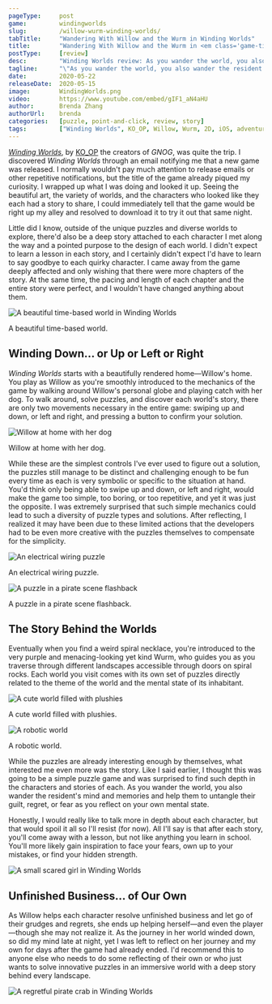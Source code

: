 ```yaml
---
pageType:     post
game:         windingworlds
slug:         /willow-wurm-winding-worlds/
tabTitle:     "Wandering With Willow and the Wurm in Winding Worlds"
title:        "Wandering With Willow and the Wurm in <em class='game-title'>Winding Worlds</em>"
postType:     [review]
desc:         "Winding Worlds review: As you wander the world, you also wander the resident's mind and memories and help them to untangle their guilt, regret, or fear as you reflect on your own mental state."
tagline:      "\"As you wander the world, you also wander the resident's mind and memories and help them to untangle their guilt, regret, or fear as you reflect on your own mental state.\""
date:         2020-05-22
releaseDate:  2020-05-15
image:        WindingWorlds.png
video:        https://www.youtube.com/embed/gIF1_aN4aHU
author:       Brenda Zhang
authorUrl:    brenda
categories:   [puzzle, point-and-click, review, story]
tags:         ["Winding Worlds", KO_OP, Willow, Wurm, 2D, iOS, adventure]
---
```

*[Winding Worlds](https://windingworlds.com/)*, by [KO_OP](https://www.ko-opmode.com/) the creators of *GNOG*, was quite the trip. I discovered *Winding Worlds* through an email notifying me that a new game was released. I normally wouldn't pay much attention to release emails or other repetitive notifications, but the title of the game already piqued my curiosity. I wrapped up what I was doing and looked it up. Seeing the beautiful art, the variety of worlds, and the characters who looked like they each had a story to share, I could immediately tell that the game would be right up my alley and resolved to download it to try it out that same night.

Little did I know, outside of the unique puzzles and diverse worlds to explore, there'd also be a deep story attached to each character I met along the way and a pointed purpose to the design of each world. I didn't expect to learn a lesson in each story, and I certainly didn't expect I'd have to learn to say goodbye to each quirky character. I came away from the game deeply affected and only wishing that there were more chapters of the story. At the same time, the pacing and length of each chapter and the entire story were perfect, and I wouldn't have changed anything about them.

![A beautiful time-based world in Winding Worlds][image0]

<figcaption>A beautiful time-based world.</figcaption>

## Winding Down... or Up or Left or Right

*Winding Worlds* starts with a beautifully rendered home—Willow's home. You play as Willow as you're smoothly introduced to the mechanics of the game by walking around Willow's personal globe and playing catch with her dog. To walk around, solve puzzles, and discover each world's story, there are only two movements necessary in the entire game: swiping up and down, or left and right, and pressing a button to confirm your solution.

![Willow at home with her dog][image1]

<figcaption>Willow at home with her dog.</figcaption>

While these are the simplest controls I've ever used to figure out a solution, the puzzles still manage to be distinct and challenging enough to be fun every time as each is very symbolic or specific to the situation at hand. You'd think only being able to swipe up and down, or left and right, would make the game too simple, too boring, or too repetitive, and yet it was just the opposite. I was extremely surprised that such simple mechanics could lead to such a diversity of puzzle types and solutions. After reflecting, I realized it may have been due to these limited actions that the developers had to be even more creative with the puzzles themselves to compensate for the simplicity.

![An electrical wiring puzzle][image2]

<figcaption>An electrical wiring puzzle.</figcaption>

![A puzzle in a pirate scene flashback][image3]

<figcaption>A puzzle in a pirate scene flashback.</figcaption>

## The Story Behind the Worlds

Eventually when you find a weird spiral necklace, you're introduced to the very purple and menacing-looking yet kind Wurm, who guides you as you traverse through different landscapes accessible through doors on spiral rocks. Each world you visit comes with its own set of puzzles directly related to the theme of the world and the mental state of its inhabitant.

![A cute world filled with plushies][image4]

<figcaption>A cute world filled with plushies.</figcaption>

![A robotic world][image5]

<figcaption>A robotic world.</figcaption>

While the puzzles are already interesting enough by themselves, what interested me even more was the story. Like I said earlier, I thought this was going to be a simple puzzle game and was surprised to find such depth in the characters and stories of each. As you wander the world, you also wander the resident's mind and memories and help them to untangle their guilt, regret, or fear as you reflect on your own mental state.

Honestly, I would really like to talk more in depth about each character, but that would spoil it all so I'll resist (for now). All I'll say is that after each story, you'll come away with a lesson, but not like anything you learn in school. You'll more likely gain inspiration to face your fears, own up to your mistakes, or find your hidden strength.

![A small scared girl in Winding Worlds][image6]

## Unfinished Business... of Our Own

As Willow helps each character resolve unfinished business and let go of their grudges and regrets, she ends up helping herself—and even the player—though she may not realize it. As the journey in her world winded down, so did my mind late at night, yet I was left to reflect on her journey and my own for days after the game had already ended. I'd recommend this to anyone else who needs to do some reflecting of their own or who just wants to solve innovative puzzles in an immersive world with a deep story behind every landscape.

![A regretful pirate crab in Winding Worlds][image7]

[image0]: /images/post/windingworlds/WindingWorlds0.png
[image1]: /images/post/windingworlds/WindingWorlds1.png
[image2]: /images/post/windingworlds/WindingWorlds2.png
[image3]: /images/post/windingworlds/WindingWorlds3.png
[image4]: /images/post/windingworlds/WindingWorlds4.png
[image5]: /images/post/windingworlds/WindingWorlds5.png
[image6]: /images/post/windingworlds/WindingWorlds6.png
[image7]: /images/post/windingworlds/WindingWorlds7.png